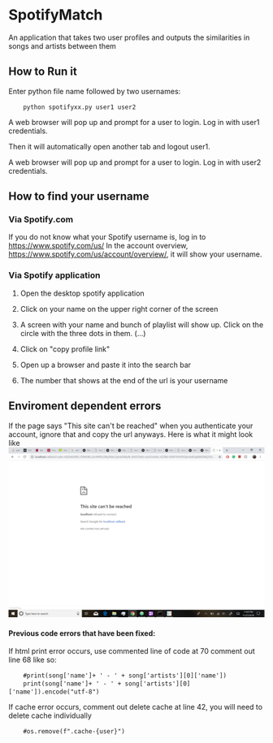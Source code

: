 # SpotifyMatch
An application that takes two user profiles and outputs the similarities in songs and artists between them

## How to Run it
Enter python file name followed by two usernames:

        python spotifyxx.py user1 user2
        
A web browser will pop up and prompt for a user to login. Log in with user1 credentials.

Then it will automatically open another tab and logout user1.

A web browser will pop up and prompt for a user to login. Log in with user2 credentials.

## How to find your username
### Via Spotify.com
  If you do not know what your Spotify username is, log in to https://www.spotify.com/us/ 
  In the account overview, https://www.spotify.com/us/account/overview/, it will show your username. 

### Via Spotify application
  1. Open the desktop spotify application

  2. Click on your name on the upper right corner of the screen
  
  3. A screen with your name and bunch of playlist will show up. Click on the circle with the three dots in them. (...) 
  
  4. Click on "copy profile link" 

  5. Open up a browser and paste it into the search bar

  6. The number that shows at the end of the url is your username

## Enviroment dependent errors
If the page says "This site can't be reached" when you authenticate your account, ignore that and copy the url anyways. 
Here is what it might look like
![photo](https://github.com/isabellapepke/SpotifyMatch/blob/master/localhost_error.png)

#### Previous code errors that have been fixed:

If html print error occurs, use commented line of code at 70 comment out line 68 like so:
        
        #print(song['name']+ ' - ' + song['artists'][0]['name'])
        print(song['name']+ ' - ' + song['artists'][0]['name']).encode("utf-8")


If cache error occurs, comment out delete cache at line 42, you will need to delete cache individually
        
        #os.remove(f".cache-{user}")
